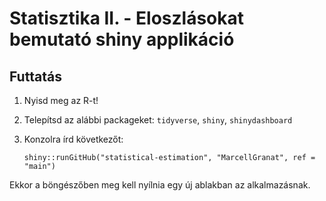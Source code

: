 # Statisztika II. - Eloszlásokat bemutató shiny applikáció

## Futtatás

1. Nyisd meg az R-t!

2. Telepítsd az alábbi packageket: `tidyverse`, `shiny`, `shinydashboard`

3. Konzolra írd következőt: 

   `shiny::runGitHub("statistical-estimation", "MarcellGranat", ref = "main")`

Ekkor a böngészőben meg kell nyílnia egy új ablakban az alkalmazásnak.

